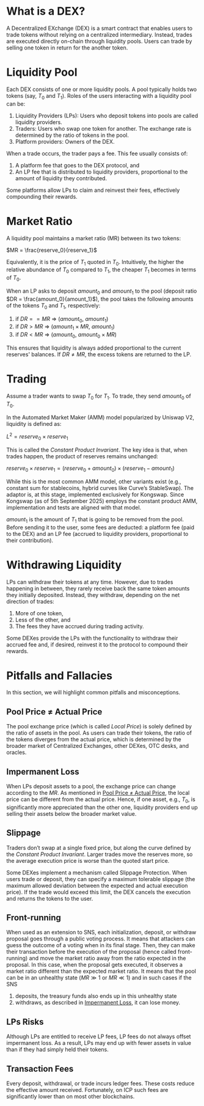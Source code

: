 # What is a DEX?

A Decentralized EXchange (DEX) is a smart contract that enables users to trade tokens without relying on a centralized intermediary. Instead, trades are executed directly on-chain through liquidity pools.
Users can trade by selling one token in return for the another token.

# Liquidity Pool

Each DEX consists of one or more liquidity pools. A pool typically holds two tokens (say, $T_0$ and $T_1$). 
Roles of the users interacting with a liquidity pool can be:

1. Liquidity Providers (LPs): Users who deposit tokens into pools are called liquidity providers.
2. Traders: Users who swap one token for another. The exchange rate is determined by the ratio of tokens in the pool.
3. Platform providers: Owners of the DEX.


When a trade occurs, the trader pays a fee. This fee usually consists of:
1. A platform fee that goes to the DEX protocol, and
2. An LP fee that is distributed to liquidity providers, proportional to the amount of liquidity they contributed.

Some platforms allow LPs to claim and reinvest their fees, effectively compounding their rewards.

# Market Ratio

A liquidity pool maintains a market ratio (MR) between its two tokens:

$MR = \frac{reserve_0}{reserve_1}$

Equivalently, it is the price of $T_1$ quoted in $T_0$. Intuitively, the higher the relative abundance of $T_0$ compared to $T_1$, the cheaper $T_1$ becomes in terms of $T_0$.

When an LP asks to deposit $amount_0$ and $amount_1$ to the pool (deposit ratio $DR = \frac{amount_0}{amount_1}$), the pool takes the following amounts of the tokens $T_0$ and $T_1$, respectively:

1. if $DR == MR$ => ($amount_0$, $amount_1$)
2. if $DR >  MR$ => ($amount_1 \times MR$, $amount_1$)
3. if $DR <  MR$ => ($amount_0$, $amount_0 \times MR$)

This ensures that liquidity is always added proportional to the current reserves' balances.
If $DR \ne MR$, the excess tokens are returned to the LP.

# Trading

Assume a trader wants to swap $T_0$ for $T_1$. To trade, they send $amount_0$ of $T_0$.

In the Automated Market Maker (AMM) model popularized by Uniswap V2, liquidity is defined as:

$L^2 = reserve_0 \times reserve_1$

This is called the *Constant Product Invariant*. The key idea is that, when trades happen, the product of reserves remains unchanged:

$reserve_0 \times reserve_1 = (reserve_0 + amount_0) \times (reserve_1 - amount_1)$

While this is the most common AMM model, other variants exist (e.g., constant sum for stablecoins, hybrid curves like Curve’s StableSwap).
The adaptor is, at this stage, implemented exclusively for Kongswap. Since Kongswap (as of 5th September 2025) employs the constant product AMM, implementation and tests are aligned with that model.

$amount_1$ is the amount of $T_1$ that is going to be removed from the pool. Before sending
it to the user, some fees are deducted: a platform fee (paid to the DEX) and an LP fee (accrued to liquidity providers, proportional to their contribution).

# Withdrawing Liquidity

LPs can withdraw their tokens at any time. However, due to trades happening in between, they rarely receive back the same token amounts they initially deposited. Instead, they withdraw, depending on the net direction of trades:

1. More of one token,
2. Less of the other, and
3. The fees they have accrued during trading activity.

Some DEXes provide the LPs with the functionality to withdraw their accrued fee and, if desired, reinvest it to the protocol to compound their rewards.

# Pitfalls and Fallacies

In this section, we will highlight common pitfalls and misconceptions.

## Pool Price $\ne$ Actual Price

The pool exchange price (which is called *Local Price*) is solely defined by the ratio of assets in the pool. As users can trade their tokens, the ratio of the tokens diverges from the actual price, which is determined by the broader market of Centralized Exchanges, other DEXes, OTC desks, and oracles.

## Impermanent Loss

When LPs deposit assets to a pool, the exchange price can change according to the $MR$. As mentioned in [Pool Price $\ne$ Actual Price](#pool-price-actual-price), the local price can be different from the actual price. Hence, if one asset, e.g., $T_0$, is significantly more appreciated than the other one, liquidity providers end up selling their assets below the broader market value.

## Slippage

Traders don’t swap at a single fixed price, but along the curve defined by the *Constant Product Invariant*. Larger trades move the reserves more, so the average execution price is worse than the quoted start price.

Some DEXes implement a mechanism called Slippage Protection. When users trade or deposit, they can specify a maximum tolerable slippage (the maximum allowed deviation between the expected and actual execution price). If the trade would exceed this limit, the DEX cancels the execution and returns the tokens to the user.

## Front-running

When used as an extension to SNS, each initialization, deposit, or withdraw proposal goes through a public voting process. It means that attackers can guess the outcome of a voting when in its final stage. Then, they can make their transaction before the execution of the proposal (hence called front-running) and move the market ratio away from the ratio expected in the proposal. In this case, when the proposal gets executed, it observes a market ratio different than the expected market ratio. It means that the pool can be in an unhealthy state ($MR \gg 1$ or $MR \ll 1$) and in such cases if the SNS

1. deposits, the treasury funds also ends up in this unhealthy state
2. withdraws, as described in [Impermanent Loss](#impermanent-loss), it can lose money.

## LPs Risks

Although LPs are entitled to receive LP fees, LP fees do not always offset impermanent loss. As a result, LPs may end up with fewer assets in value than if they had simply held their tokens.

## Transaction Fees

Every deposit, withdrawal, or trade incurs ledger fees. These costs reduce the effective amount received. Fortunately, on ICP such fees are significantly lower than on most other blockchains.